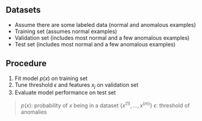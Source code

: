 ## Datasets

- Assume there are some labeled data (normal and anomalous examples)
- Training set (assumes normal examples)
- Validation set (includes most normal and a few anomalous examples)
- Test set (includes most normal and a few anomalous examples)

## Procedure

1. Fit model $p(x)$ on training set
2. Tune threshold $\epsilon$ and features $x_j$ on validation set
3. Evaluate model performance on test set

> $p(x)$: probability of $x$ being in a dataset $\{x^{(1)},\ldots,x^{(m)}\}$
> $\epsilon$: threshold of anomalies